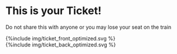 
# This is your Ticket!
Do not share this with anyone or you may lose your seat on the train


<div id='ticket_front'>
</div>

<div id='ticket'>
    <div id='ticket_front'>
        {%include img/ticket_front_optimized.svg %}
    </div>
    <div id='ticket_back'>
        {%include img/ticket_back_optimized.svg %}
    </div>
</div>

<div id='ticket_back'>
</div>
